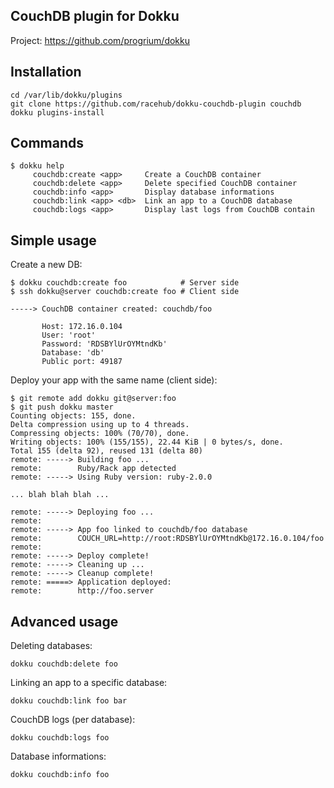 CouchDB plugin for Dokku
------------------------

Project: https://github.com/progrium/dokku


Installation
------------
```
cd /var/lib/dokku/plugins
git clone https://github.com/racehub/dokku-couchdb-plugin couchdb
dokku plugins-install
```


Commands
--------
```
$ dokku help
     couchdb:create <app>     Create a CouchDB container
     couchdb:delete <app>     Delete specified CouchDB container
     couchdb:info <app>       Display database informations
     couchdb:link <app> <db>  Link an app to a CouchDB database
     couchdb:logs <app>       Display last logs from CouchDB contain
```

Simple usage
------------

Create a new DB:
```
$ dokku couchdb:create foo            # Server side
$ ssh dokku@server couchdb:create foo # Client side

-----> CouchDB container created: couchdb/foo

       Host: 172.16.0.104
       User: 'root'
       Password: 'RDSBYlUrOYMtndKb'
       Database: 'db'
       Public port: 49187
```

Deploy your app with the same name (client side):
```
$ git remote add dokku git@server:foo
$ git push dokku master
Counting objects: 155, done.
Delta compression using up to 4 threads.
Compressing objects: 100% (70/70), done.
Writing objects: 100% (155/155), 22.44 KiB | 0 bytes/s, done.
Total 155 (delta 92), reused 131 (delta 80)
remote: -----> Building foo ...
remote:        Ruby/Rack app detected
remote: -----> Using Ruby version: ruby-2.0.0

... blah blah blah ...

remote: -----> Deploying foo ...
remote:
remote: -----> App foo linked to couchdb/foo database
remote:        COUCH_URL=http://root:RDSBYlUrOYMtndKb@172.16.0.104/foo
remote:
remote: -----> Deploy complete!
remote: -----> Cleaning up ...
remote: -----> Cleanup complete!
remote: =====> Application deployed:
remote:        http://foo.server
```


Advanced usage
--------------

Deleting databases:
```
dokku couchdb:delete foo
```

Linking an app to a specific database:
```
dokku couchdb:link foo bar
```

CouchDB logs (per database):
```
dokku couchdb:logs foo
```

Database informations:
```
dokku couchdb:info foo
```
